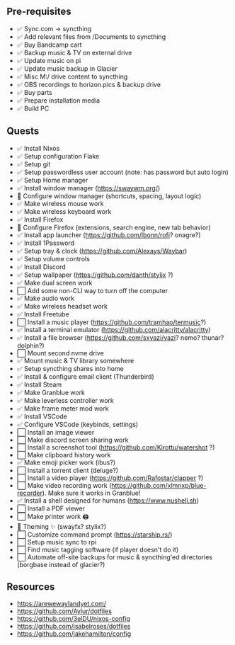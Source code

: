 ## Pre-requisites

- ✅ Sync.com -> syncthing
- ✅ Add relevant files from /Documents to syncthing
- ✅ Buy Bandcamp cart
- ✅ Backup music & TV on external drive
- ✅ Update music on pi
- ✅ Update music backup in Glacier
- ✅ Misc M:/ drive content to syncthing
- ✅ OBS recordings to horizon.pics & backup drive
- ✅ Buy parts
- ✅ Prepare installation media
- ✅ Build PC

## Quests

- ✅ Install Nixos
- ✅ Setup configuration Flake
- ✅ Setup git
- ✅ Setup passwordless user account (note: has password but auto login)
- ✅ Setup Home manager
- ✅ Install window manager (https://swaywm.org/)
- 🚧 Configure window manager (shortcuts, spacing, layout logic)
- ✅ Make wireless mouse work
- ✅ Make wireless keyboard work
- ✅ Install Firefox
- 🚧 Configure Firefox (extensions, search engine, new tab behavior)
- ✅ Install app launcher (https://github.com/lbonn/rofi? onagre?)
- ✅ Install 1Password
- ✅ Setup tray & clock (https://github.com/Alexays/Waybar)
- ✅ Setup volume controls
- ✅ Install Discord
- ✅ Setup wallpaper (https://github.com/danth/stylix ?)
- ✅ Make dual screen work
- ⬜ Add some non-CLI way to turn off the computer
- ✅ Make audio work
- ✅ Make wireless headset work
- ✅ Install Freetube
- ⬜ Install a music player (https://github.com/tramhao/termusic?)
- ✅ Install a terminal emulator (https://github.com/alacritty/alacritty)
- ✅ Install a file browser (https://github.com/sxyazi/yazi? nemo? thunar? dolphin?)
- ⬜ Mount second nvme drive
- ✅ Mount music & TV library somewhere
- ✅ Setup syncthing shares into home
- ✅ Install & configure email client (Thunderbird)
- ✅ Install Steam
- ✅ Make Granblue work
- ✅ Make leverless controller work
- ✅ Make frame meter mod work
- ✅ Install VSCode
- ✅ Configure VSCode (keybinds, settings)
- ⬜ Install an image viewer
- ⬜ Make discord screen sharing work
- ⬜ Install a screenshot tool (https://github.com/Kirottu/watershot ?)
- ⬜ Make clipboard history work
- ✅ Make emoji picker work (ibus?)
- ⬜ Install a torrent client (deluge?)
- ⬜ Install a video player (https://github.com/Rafostar/clapper ?)
- ⬜ Make video recording work (https://github.com/xlmnxp/blue-recorder). Make sure it works in Granblue!
- ✅ Install a shell designed for humans (https://www.nushell.sh)
- ⬜ Install a PDF viewer
- ⬜ Make printer work 🖨
- 🚧 Theming ✨ (swayfx? stylix?)
- ⬜ Customize command prompt (https://starship.rs/)
- ⬜ Setup music sync to rpi
- ⬜ Find music tagging software (if player doesn't do it)
- ⬜ Automate off-site backups for music & syncthing'ed directories (borgbase instead of glacier?)

## Resources

- https://arewewaylandyet.com/
- https://github.com/Aylur/dotfiles
- https://github.com/3elDU/nixos-config
- https://github.com/isabelroses/dotfiles
- https://github.com/jakehamilton/config
